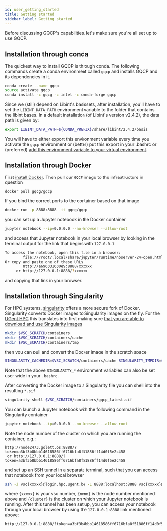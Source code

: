 ```yaml
---
id: user_getting_started
title: Getting started
sidebar_label: Getting started
---
```


Before discussing GQCP's capabilities, let's make sure you're all set up to use GQCP.


## Installation through conda

The quickest way to install GQCP is through conda. The following commands create a conda environment called `gqcp` and installs GQCP and its dependencies in it.

```bash
conda create --name gqcp
source activate gqcp
conda install -c gqcg -c intel -c conda-forge gqcp
```


Since we (still) depend on Libint's basissets, after installation, you'll have to set the `LIBINT_DATA_PATH` environment variable to the folder that contains the libint bases. In a default installation (of Libint's version v2.4.2), the data path is given by:

```bash
export LIBINT_DATA_PATH=${CONDA_PREFIX}/share/libint/2.4.2/basis
```

You will have to either export this environment variable every time you activate the `gqcp` environment or (better) put this export in your .bashrc or (preferred) [add this environment variable to your virtual environment](https://docs.conda.io/projects/conda/en/latest/user-guide/tasks/manage-environments.html#saving-environment-variables).

## Installation through Docker

First [install Docker](https://docs.docker.com/get-docker/). Then pull our `GQCP` image to the infrastructure in question

```bash
docker pull gqcg/gqcp
```

If you bind the correct ports to the container based on that image

```bash
docker run -p 8888:8888 -it gqcg/gqcp
```

you can set up a Jupyter notebook in the Docker container

```bash
jupyter notebook --ip=0.0.0.0 --no-browser --allow-root
```

and access that Jupyter notebook in your local browser by looking in the terminal output for the link that begins with `127.0.0.1` 

```bash
To access the notebook, open this file in a browser:
        file:///root/.local/share/jupyter/runtime/nbserver-24-open.html
Or copy and paste one of these URLs:
        http://a696331630e9:8888/xxxxxx
     or http://127.0.0.1:8888/?xxxxxx
```

and copying that link in your browser.

## Installation through Singularity

For HPC systems, [singularity](https://sylabs.io/docs/) offers a more secure fork of Docker. Singularity converts Docker images to Singularity images on the fly. For the [UGent HPC](https://www.ugent.be/hpc/en) this translates into first making sure [that you are able to download and use Singularity images](https://vlaams-supercomputing-centrum-vscdocumentation.readthedocs-hosted.com/en/latest/software/singularity.html)

```bash
mkdir $VSC_SCRATCH/containers
mkdir $VSC_SCRATCH/containers/cache
mkdir $VSC_SCRATCH/containers/tmp
```

then you can pull and convert the Docker image in the scratch space

```bash
SINGULARITY_CACHEDIR=$VSC_SCRATCH/containers/cache SINGULARITY_TMPDIR=$VSC_SCRATCH/containers/tmp SINGULARITY_PULLFOLDER=$VSC_SCRATCH/containers singularity pull docker://gqcg/gqcp
```


Note that the above `SINGULARITY_*` environment variables can also be set user wide in your `.bashrc`. 

After converting the Docker image to a Singularity file you can shell into the resulting `*.sif`

```bash
singularity shell $VSC_SCRATCH/containers/gqcp_latest.sif
```

You can launch a Jupyter notebook with the following command in the Singularity container

```bash
jupyter notebook --ip=0.0.0.0 --no-browser --allow-root
```

Note the node number of the cluster on which you are running the container, e.g.:

```
http://node2473.golett.os:8888/?token=a3bf3b8bbb14618586ff6716bfa8f51886ff14d0f5e2c458
 or http://127.0.0.1:8888/?token=a3bf3b8bbb14618586ff6716bfa8f51886ff14d0f5e2c458
```

and set up an SSH tunnel in a separate terminal, such that you can access that notebook from your local browser

```bash
ssh -J vsc{xxxxx}@login.hpc.ugent.be -L 8888:localhost:8888 vsc{xxxxx}@node{nnnn}.{cluster}.os
```

where `{xxxxx}` is your vsc number, `{nnnn}` is the node number mentioned above and `{cluster}` is the cluster on which your Jupyter notebook is running. After this tunnel has been set up, you can access your notebook through your local browser by using the `127.0.0.1:8888` link mentioned above:

```bash
http://127.0.0.1:8888/?token=a3bf3b8bbb14618586ff6716bfa8f51886ff14d0f5e2c458
```
